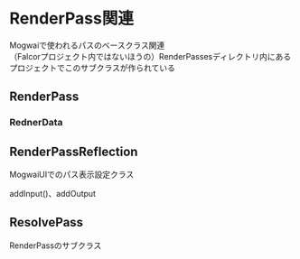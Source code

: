 # RenderPass関連

Mogwaiで使われるパスのベースクラス関連  
（Falcorプロジェクト内ではないほうの）RenderPassesディレクトリ内にあるプロジェクトでこのサブクラスが作られている  

## RenderPass

### RednerData


## RenderPassReflection
MogwaiUIでのパス表示設定クラス  

addInput()、addOutput


## ResolvePass
RenderPassのサブクラス  

<!--stackedit_data:
eyJoaXN0b3J5IjpbNDQzMTEwODc2LDEwODg2MDk1NCwxNzA1OD
k0MjM2LDIzODUyNTAwLDc2ODg0ODgzNSwtMjY3MDM4MzA5LDcz
MDk5ODExNl19
-->